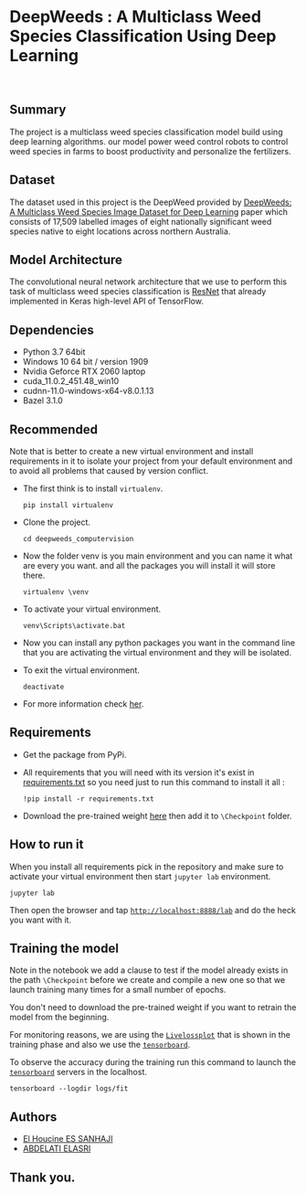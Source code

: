 # DeepWeeds : A Multiclass Weed Species Classification Using Deep Learning

<br>

## Summary

The project is a multiclass weed species classification model build using deep learning algorithms. our model power weed control robots to control weed species in farms to boost productivity and personalize the fertilizers.

## Dataset 

The dataset used in this project is the DeepWeed provided by [DeepWeeds: A Multiclass Weed Species Image Dataset for Deep Learning](https://www.nature.com/articles/s41598%20018%2038343%203) paper which consists of 17,509 labelled images of eight nationally significant weed species native to eight locations across northern Australia.


## Model Architecture

The convolutional neural network architecture that we use to perform this task of multiclass weed species classification is [ResNet](https://arxiv.org/abs/1605.07146) that already implemented in Keras high-level API of TensorFlow.


## Dependencies

- Python 3.7 64bit
- Windows 10 64 bit / version 1909
- Nvidia Geforce RTX 2060 laptop
- cuda_11.0.2_451.48_win10
- cudnn-11.0-windows-x64-v8.0.1.13
- Bazel 3.1.0

## Recommended

Note that is better to create a new virtual environment and install requirements in it to isolate your project from your default environment and to avoid all problems that caused by version conflict.

- The first think is to install ``virtualenv``.

  ``` 
  pip install virtualenv
  ```

- Clone the project.

  ```
  cd deepweeds_computervision
  ```

- Now the folder venv is you main environment and you can name it what are every you want. and all the packages you will install it will store there.

  ```
  virtualenv \venv
  ```

- To activate your virtual environment.

  ```
  venv\Scripts\activate.bat
  ```

- Now you can install any python packages you want in the command line that you are activating the virtual environment and they will be isolated.

- To exit the virtual environment. 

  ```
  deactivate
  ```

- For more information check [her](https://www.datacamp.com/community/tutorials/virtual-environment-in-python).


## Requirements

- Get the package from PyPi.

- All requirements that you will need with its version it's exist in [requirements.txt](/requirements.txt) so you need just to run this command to install it all :

  ```
  !pip install -r requirements.txt
  ```

- Download the pre-trained weight [here](https://drive.google.com/file/d/1yukW03-cSyICnoyD9astn4EdeaAEJFBF/view?usp=sharing) then add it to `\Checkpoint` folder.

## How to run it

When you install all requirements pick in the repository and make sure to activate your virtual environment then start ``jupyter lab`` environment.

```
jupyter lab
```

Then open the browser and tap [``http://localhost:8888/lab``](http://localhost:8888/lab) and do the heck you want with it.


## Training the model

Note in the notebook we add a clause to test if the model already exists in the path `\Checkpoint` before we create and compile a new one so that we launch training many times for a small number of epochs.

You don't need to download the pre-trained weight if you want to retrain the model from the beginning.

For monitoring reasons, we are using the [`Livelossplot`](https://github.com/stared/livelossplot) that is shown in the training phase and also we use the [`tensorboard`](https://www.tensorflow.org/tensorboard).

To observe the accuracy during the training run this command to launch the [`tensorboard`](https://www.tensorflow.org/tensorboard) servers in the localhost.

```
tensorboard --logdir logs/fit
```
## Authors

* [El Houcine ES SANHAJI](https://github.com/essanhaji)
* [ABDELATI ELASRI](https://github.com/iElasri)

## Thank you.
